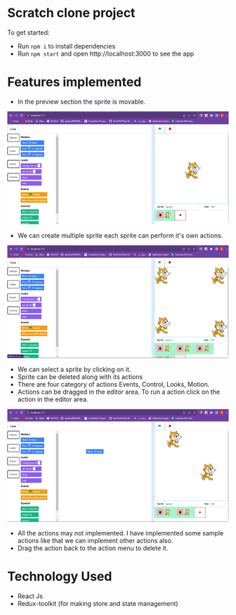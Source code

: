 # Scratch clone project

To get started:

- Run `npm i` to install dependencies
- Run `npm start` and open http://localhost:3000 to see the app

# Features implemented

- In the preview section the sprite is movable.

<img
  src="./assets/scratch-demo-1.png"
  alt="Alt text"
  title="Optional title"
  style="display: inline-block; margin: 0 auto; max-width: 100%">

- We can create multiple sprite each sprite can perform it's own actions.

<img
  src="./assets/scratch-demo-2.png"
  alt="Alt text"
  title="Optional title"
  style="display: inline-block; margin: 0 auto; max-width: 100%">

- We can select a sprite by clicking on it.
- Sprite can be deleted along with its actions
- There are four category of actions Events, Control, Looks, Motion.
- Actions can be dragged in the editor area. To run a action click on the action in the editor area.

<img
  src="./assets/scratch-demo-3.png"
  alt="Alt text"
  title="Optional title"
  style="display: inline-block; margin: 0 auto; max-width: 100%">

- All the actions may not implemented. I have implemented some sample actions like that we can implement other actions also.
- Drag the action back to the action menu to delete it.

# Technology Used
- React Js
- Redux-toolkit (for making store and state management)



